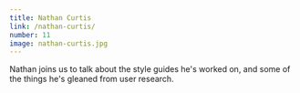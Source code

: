 ```yaml
---
title: Nathan Curtis
link: /nathan-curtis/
number: 11
image: nathan-curtis.jpg
---
```


Nathan joins us to talk about the style guides he's worked on, and some of the things he's gleaned from user research.
